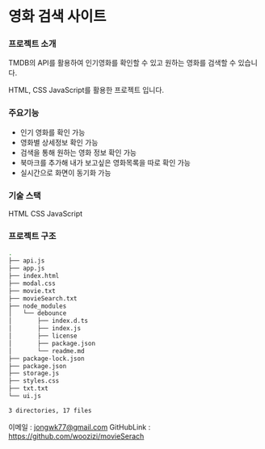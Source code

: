 # 영화 검색 사이트

### 프로젝트 소개

TMDB의 API를 활용하여 인기영화를 확인할 수 있고 원하는 영화를 검색할 수 있습니다.

HTML, CSS JavaScript를 활용한 프로젝트 입니다.

### 주요기능
- 인기 영화를 확인 가능
- 영화별 상세정보 확인 가능
- 검색을 통해 원하는 영화 정보 확인 가능
- 북마크를 추가해 내가 보고싶은 영화목록을 따로 확인 가능
- 실시간으로 화면이 동기화 가능

### 기술 스택
HTML
CSS
JavaScript


### 프로젝트 구조

```bash
.
├── api.js
├── app.js
├── index.html
├── modal.css
├── movie.txt
├── movieSearch.txt
├── node_modules
│   └── debounce
│       ├── index.d.ts
│       ├── index.js
│       ├── license
│       ├── package.json
│       └── readme.md
├── package-lock.json
├── package.json
├── storage.js
├── styles.css
├── txt.txt
└── ui.js

3 directories, 17 files
```


이메일 : jongwk77@gmail.com 
GitHubLink : https://github.com/woozizi/movieSerach
